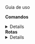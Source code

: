 Guia de uso

<strong>Comandos</strong>
<details> 
docker-compose up -d
docker exec -it api bash
npm install

npm run prestart // cria a base de dados, realiza a migration e o seed do banco de dados
npm run clear // Deruba a base de dados

npm run debug ou npm start
 </details>
<strong>Rotas</strong>
<details> 

<strong>/cars</strong>
 <details> 

Esta rota possibilita a listagem dos veiculos armazenados e a adição de novos veículos ao banco de dados.

Com o uso do POST, o unico argumento requerido é a placa do veículo, no formato: { placa: "PLACA001"}, dentro do body da requisição.

 </details>
 <strong>/onposition</strong>
 <details> 

Esta rota possibilita a listagem dos posições dos veículos armazenados, que se encontram dentro de algum dos POIs

 </details>
 <strong>/points</strong>
 <details> 

Esta rota possibilita a listagem dos POIs armazenados e a adição de novos POIs ao banco de dados. A adição de um novo POI automaticamente atualiza, a lista de veículos que possam estar dentro desta rota. 

Para o envio de novos pontos o seguinte formato deve ser seguido:
{
  "nome": "Ponto999",
  "raio": "2018",
  "latitude": "-25.36491410",
  "longitude": "-51.46989100"
}

O envio deve estar dentro do body da requisição

 </details>
 <strong>/vehiclespos</strong>
 <details> 

Esta rota possibilita a listagem dos posições dos veículos armazenados bem como a adição de novas posiçoes. A adição de novas posições deve seguir o seguinte padrão, dentro do body da requisição:

{
  "placa": "TESTE003",
  "data_posicao": "2018-12-12 02:04:03.000Z",
  "velocidade": 0,
  "latitude": "-25.36491410",
  "longitude": "-51.46989100",
  "ignicao": 0
}



 </details>
 <strong>/time</strong>
 <details> 

Esta rota possibilita a listagem dos tempos dos veículos dentro de cada POI, ainda permitindo a filtragem por meio da data e da placa do veículo.
<details>/

    Aqui são listados todos os veiculos dentro dos POIs, as seguintes informações são passadas, conforme o modelo por todas as rotas:

    Id do veículo
    Placa do veículo
    Id do ponto
    Nome do Ponto
    Data de entrada no ponto
    Data de saída do ponto
    Tempo total gasto no ponto

</details>
<details>/date

Esta rota permite a busca da posição dos veículos dentro dos POIs, em determinada data, esta rota deve ser chamada com o seguinte parametro, dentro do corpo de requisição: 

{
    date: "2018-12-12 02:04:03"
}

A menor busca permitida esta relacionada com o ano, portando ela não aceita valores menores do que 4 cacacteres.

</details>
<details>/plate</details>

Esta rota permite a busca dos veículos dentro dos pontos de interesse, por meio de sua placa. A requisição de busca deve seguir o seguinte formato:

{
    plate: "TESTE001"
}


 </details>



 </details>
